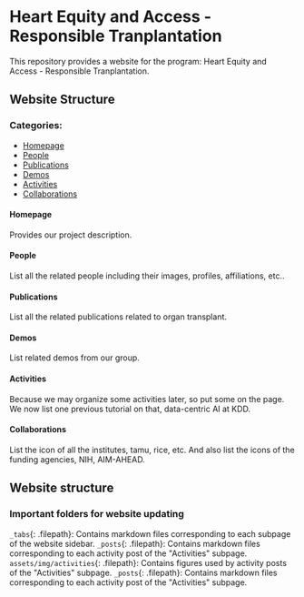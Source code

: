 # Heart Equity and Access - Responsible Tranplantation

This repository provides a website for the program: Heart Equity and Access - Responsible Tranplantation.

## Website Structure
### Categories:
- [Homepage](#homepage)
- [People](#people)
- [Publications](#publications)
- [Demos](#demos)
- [Activities](#activities)
- [Collaborations](#collaborations)
  
#### Homepage
Provides our project description.
  
#### People
List all the related people including their images, profiles, affiliations, etc..
  
#### Publications
List all the related publications related to organ transplant.
  
#### Demos
List related demos from our group.
  
#### Activities
Because we may organize some activities later, so put some on the page. We now list one previous tutorial on that, data-centric AI at KDD.
  
#### Collaborations
List the icon of all the institutes, tamu, rice, etc. And also list the icons of the funding agencies, NIH, AIM-AHEAD.

## Website structure
### Important folders for website updating
`_tabs`{: .filepath}: Contains markdown files corresponding to each subpage of the website sidebar.
`_posts`{: .filepath}: Contains markdown files corresponding to each activity post of the "Activities" subpage.
`assets/img/activities`{: .filepath}: Contains figures used by activity posts of the "Activities" subpage.
`_posts`{: .filepath}: Contains markdown files corresponding to each activity post of the "Activities" subpage.
  
